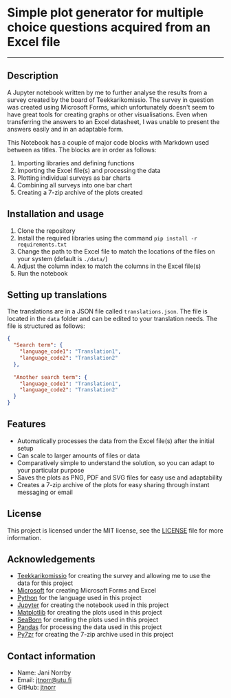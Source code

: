 # Simple plot generator for multiple choice questions acquired from an Excel file

--------------------

## Description

A Jupyter notebook written by me to further analyse the results from a survey created by the board of Teekkarikomissio. The survey in question was created using Microsoft Forms, which unfortunately doesn't seem to have great tools for creating graphs or other visualisations. Even when transferring the answers to an Excel datasheet, I was unable to present the answers easily and in an adaptable form.

This Notebook has a couple of major code blocks with Markdown used between as titles. The blocks are in order as follows:

1. Importing libraries and defining functions
2. Importing the Excel file(s) and processing the data
3. Plotting individual surveys as bar charts
4. Combining all surveys into one bar chart
5. Creating a 7-zip archive of the plots created

## Installation and usage

1. Clone the repository
2. Install the required libraries using the command `pip install -r requirements.txt`
3. Change the path to the Excel file to match the locations of the files on your system (default is `./data/`)
4. Adjust the column index to match the columns in the Excel file(s)
5. Run the notebook

## Setting up translations

The translations are in a JSON file called `translations.json`. The file is located in the `data` folder and can be edited to your translation needs. The file is structured as follows:

```json
{
  "Search term": {
    "language_code1": "Translation1",
    "language_code2": "Translation2"
  },
  
  "Another search term": {
    "language_code1": "Translation1",
    "language_code2": "Translation2"
  }
}
```

## Features

- Automatically processes the data from the Excel file(s) after the initial setup
- Can scale to larger amounts of files or data
- Comparatively simple to understand the solution, so you can adapt to your particular purpose
- Saves the plots as PNG, PDF and SVG files for easy use and adaptability
- Creates a 7-zip archive of the plots for easy sharing through instant messaging or email

## License

This project is licensed under the MIT license, see the [LICENSE](LICENSE) file for more information.

## Acknowledgements

- [Teekkarikomissio](https://teekkarikomissio.fi/) for creating the survey and allowing me to use the data for this project
- [Microsoft](https://www.microsoft.com/en-us/) for creating Microsoft Forms and Excel
- [Python](https://www.python.org/) for the language used in this project
- [Jupyter](https://jupyter.org/) for creating the notebook used in this project
- [Matplotlib](https://matplotlib.org/) for creating the plots used in this project
- [SeaBorn](https://seaborn.pydata.org/) for creating the plots used in this project
- [Pandas](https://pandas.pydata.org/) for processing the data used in this project
- [Py7zr](https://py7zr.readthedocs.io/en/latest/) for creating the 7-zip archive used in this project

## Contact information

- Name: Jani Norrby
- Email: jtnorr@utu.fi
- GitHub: [jtnorr](https://github.com/jtnorr)